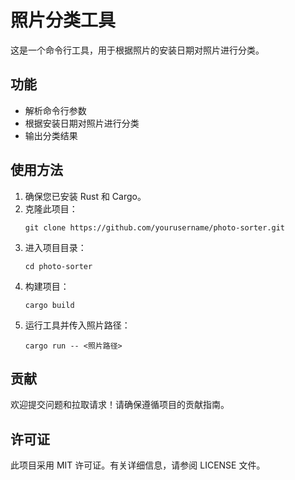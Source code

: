 # 照片分类工具

这是一个命令行工具，用于根据照片的安装日期对照片进行分类。

## 功能

- 解析命令行参数
- 根据安装日期对照片进行分类
- 输出分类结果

## 使用方法

1. 确保您已安装 Rust 和 Cargo。
2. 克隆此项目：
   ```
   git clone https://github.com/yourusername/photo-sorter.git
   ```
3. 进入项目目录：
   ```
   cd photo-sorter
   ```
4. 构建项目：
   ```
   cargo build
   ```
5. 运行工具并传入照片路径：
   ```
   cargo run -- <照片路径>
   ```

## 贡献

欢迎提交问题和拉取请求！请确保遵循项目的贡献指南。

## 许可证

此项目采用 MIT 许可证。有关详细信息，请参阅 LICENSE 文件。